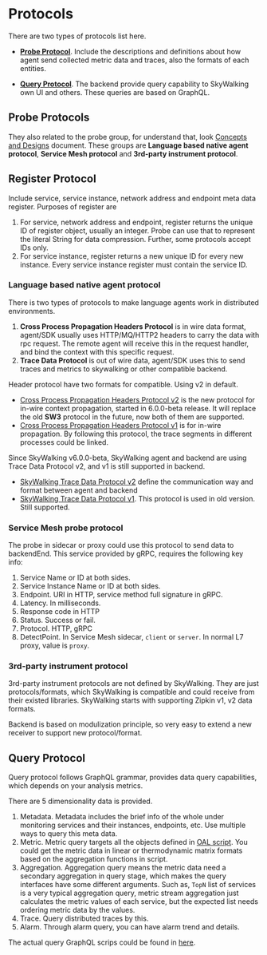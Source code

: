 # Protocols
There are two types of protocols list here. 

- [**Probe Protocol**](#probe-protocols). Include the descriptions and definitions about how agent send collected metric data and traces, also the formats of each entities.

- [**Query Protocol**](#query-protocol). The backend provide query capability to SkyWalking own UI and others. These queries are based on GraphQL.


## Probe Protocols
They also related to the probe group, for understand that, look [Concepts and Designs](../concepts-and-designs/README.md) document.
These groups are **Language based native agent protocol**, **Service Mesh protocol** and **3rd-party instrument protocol**.

## Register Protocol
Include service, service instance, network address and endpoint meta data register.
Purposes of register are
1. For service, network address and endpoint, register returns the unique ID of register object, usually an integer. Probe
can use that to represent the literal String for data compression. Further, some protocols accept IDs only.
1. For service instance, register returns a new unique ID for every new instance. Every service instance register must contain the 
service ID.
 


### Language based native agent protocol
There is two types of protocols to make language agents work in distributed environments.
1. **Cross Process Propagation Headers Protocol** is in wire data format, agent/SDK usually uses HTTP/MQ/HTTP2 headers
to carry the data with rpc request. The remote agent will receive this in the request handler, and bind the context 
with this specific request.
1. **Trace Data Protocol** is out of wire data, agent/SDK uses this to send traces and metrics to skywalking or other
compatible backend. 

Header protocol have two formats for compatible. Using v2 in default.
* [Cross Process Propagation Headers Protocol v2](Skywalking-Cross-Process-Propagation-Headers-Protocol-v2.md) is the new protocol for 
in-wire context propagation, started in 6.0.0-beta release. It will replace the old **SW3** protocol in the future, now both of them are supported.
* [Cross Process Propagation Headers Protocol v1](Skywalking-Cross-Process-Propagation-Headers-Protocol-v1.md) is for in-wire propagation.
By following this protocol, the trace segments in different processes could be linked.

Since SkyWalking v6.0.0-beta, SkyWalking agent and backend are using Trace Data Protocol v2, and v1 is still supported in backend.
* [SkyWalking Trace Data Protocol v2](Trace-Data-Protocol-v2.md) define the communication way and format between agent and backend
* [SkyWalking Trace Data Protocol v1](Trace-Data-Protocol.md). This protocol is used in old version. Still supported.


### Service Mesh probe protocol
The probe in sidecar or proxy could use this protocol to send data to backendEnd. This service provided by gRPC, requires 
the following key info:

1. Service Name or ID at both sides.
1. Service Instance Name or ID at both sides.
1. Endpoint. URI in HTTP, service method full signature in gRPC.
1. Latency. In milliseconds.
1. Response code in HTTP
1. Status. Success or fail.
1. Protocol. HTTP, gRPC
1. DetectPoint. In Service Mesh sidecar, `client` or `server`. In normal L7 proxy, value is `proxy`.


### 3rd-party instrument protocol
3rd-party instrument protocols are not defined by SkyWalking. They are just protocols/formats, which SkyWalking is compatible and
could receive from their existed libraries. SkyWalking starts with supporting Zipkin v1, v2 data formats.

Backend is based on modulization principle, so very easy to extend a new receiver to support new protocol/format.

## Query Protocol
Query protocol follows GraphQL grammar, provides data query capabilities, which depends on your analysis metrics.

There are 5 dimensionality data is provided.
1. Metadata. Metadata includes the brief info of the whole under monitoring services and their instances, endpoints, etc.
Use multiple ways to query this meta data.
1. Metric. Metric query targets all the objects defined in [OAL script](../concepts-and-designs/oal.md). You could get the 
metric data in linear or thermodynamic matrix formats based on the aggregation functions in script. 
1. Aggregation. Aggregation query means the metric data need a secondary aggregation in query stage, which makes the query 
interfaces have some different arguments. Such as, `TopN` list of services is a very typical aggregation query, 
metric stream aggregation just calculates the metric values of each service, but the expected list needs ordering metric data
by the values.
1. Trace. Query distributed traces by this.
1. Alarm. Through alarm query, you can have alarm trend and details.

The actual query GraphQL scrips could be found in [here](../../../apm-protocol/apm-ui-protocol/src/main/resources/ui-graphql-v6).  
